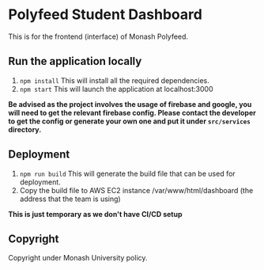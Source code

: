 # Polyfeed Student Dashboard

This is for the frontend (interface) of Monash Polyfeed.

## Run the application locally

1. `npm install` This will install all the required dependencies.
2. `npm start` This will launch the application at localhost:3000

**Be advised as the project involves the usage of firebase and google, you will need to get the relevant firebase config. Please contact the developer to get the config or generate your own one and put it under `src/services` directory.**

## Deployment
1. `npm run build` This will generate the build file that can be used for deployment.
2. Copy the build file to AWS EC2 instance /var/www/html/dashboard (the address that the team is using)

**This is just temporary as we don't have CI/CD setup**

## Copyright
Copyright under Monash University policy.